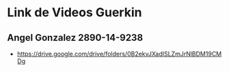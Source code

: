 # Link de Videos Guerkin


## Angel Gonzalez 2890-14-9238
* https://drive.google.com/drive/folders/0B2ekvJXadISLZmJrNlBDM19CMDg

